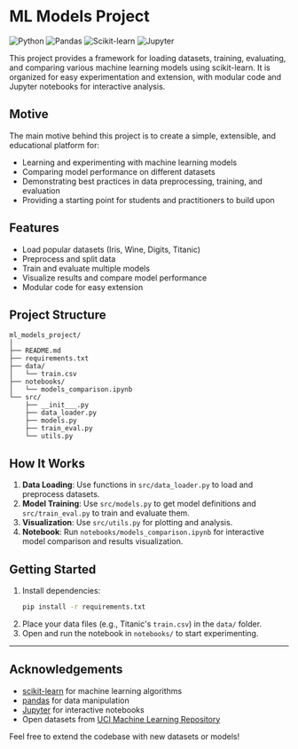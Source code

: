 
# ML Models Project

![Python](https://img.shields.io/badge/Python-3.8%2B-blue?logo=python)
![Pandas](https://img.shields.io/badge/Pandas-Data%20Analysis-yellow?logo=pandas)
![Scikit-learn](https://img.shields.io/badge/Scikit--learn-ML-orange?logo=scikit-learn)
![Jupyter](https://img.shields.io/badge/Jupyter-Notebook-orange?logo=jupyter)

This project provides a framework for loading datasets, training, evaluating, and comparing various machine learning models using scikit-learn. It is organized for easy experimentation and extension, with modular code and Jupyter notebooks for interactive analysis.

## Motive
The main motive behind this project is to create a simple, extensible, and educational platform for:
- Learning and experimenting with machine learning models
- Comparing model performance on different datasets
- Demonstrating best practices in data preprocessing, training, and evaluation
- Providing a starting point for students and practitioners to build upon

## Features
- Load popular datasets (Iris, Wine, Digits, Titanic)
- Preprocess and split data
- Train and evaluate multiple models
- Visualize results and compare model performance
- Modular code for easy extension

## Project Structure
```
ml_models_project/
│
├── README.md
├── requirements.txt
├── data/
│   └── train.csv
├── notebooks/
│   └── models_comparison.ipynb
└── src/
    ├── __init___.py
    ├── data_loader.py
    ├── models.py
    ├── train_eval.py
    └── utils.py
```

## How It Works
1. **Data Loading**: Use functions in `src/data_loader.py` to load and preprocess datasets.
2. **Model Training**: Use `src/models.py` to get model definitions and `src/train_eval.py` to train and evaluate them.
3. **Visualization**: Use `src/utils.py` for plotting and analysis.
4. **Notebook**: Run `notebooks/models_comparison.ipynb` for interactive model comparison and results visualization.

## Getting Started
1. Install dependencies:
   ```bash
   pip install -r requirements.txt
   ```
2. Place your data files (e.g., Titanic's `train.csv`) in the `data/` folder.
3. Open and run the notebook in `notebooks/` to start experimenting.

---

## Acknowledgements
- [scikit-learn](https://scikit-learn.org/) for machine learning algorithms
- [pandas](https://pandas.pydata.org/) for data manipulation
- [Jupyter](https://jupyter.org/) for interactive notebooks
- Open datasets from [UCI Machine Learning Repository](https://archive.ics.uci.edu/ml/index.php)

Feel free to extend the codebase with new datasets or models!
<!-- Initial commit: Set up project with README, requirements.txt and .gitignore -->
<!-- Update README with project overview and usage -->
